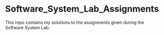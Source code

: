 # Software_System_Lab_Assignments
This repo contains my solutions to the assignments given during the Software System Lab.